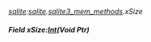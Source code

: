 _[sqlite](../../modules/sqlite/sqlite-module.md):[sqlite](../../modules/sqlite/sqlite-module.md).[sqlite3\_mem\_methods](../../modules/sqlite/sqlite-sqlite3_mem_methods.md).xSize_
##### Field xSize:[Int](../../modules/wonkey/wonkey-types-int.md)(Void Ptr)
